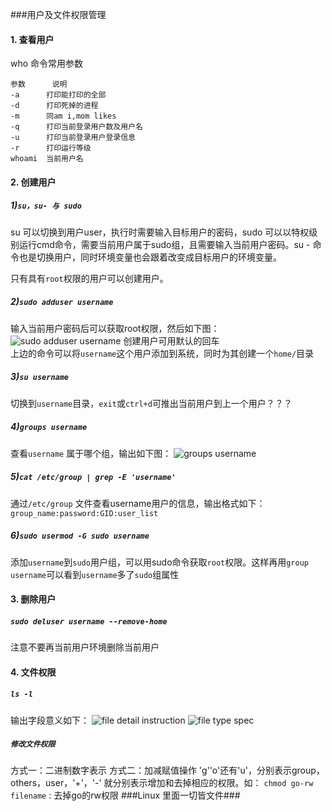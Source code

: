 ###用户及文件权限管理

#### 1. 查看用户
who 命令常用参数
```
参数      说明
-a      打印能打印的全部
-d      打印死掉的进程
-m      同am i,mom likes
-q      打印当前登录用户数及用户名
-u      打印当前登录用户登录信息
-r      打印运行等级
whoami  当前用户名
```

#### 2. 创建用户

##### 1)`su，su- 与 sudo`

su <user>可以切换到用户user，执行时需要输入目标用户的密码，sudo <cmd>可以以特权级别运行cmd命令，需要当前用户属于sudo组，且需要输入当前用户密码。su - <user>命令也是切换用户，同时环境变量也会跟着改变成目标用户的环境变量。

只有具有`root`权限的用户可以创建用户。
##### 2)`sudo adduser username`
输入当前用户密码后可以获取root权限，然后如下图：
![sudo adduser username](https://github.com/RunningV/Notes/tree/master/img/adduser.png)
创建用户可用默认的回车   
上边的命令可以将`username`这个用户添加到系统，同时为其创建一个`home/`目录
##### 3)`su username`
切换到`username`目录，`exit`或`ctrl+d`可推出当前用户到上一个用户？？？
##### 4)`groups username`
查看`username` 属于哪个组，输出如下图：
![groups username](https://github.com/RunningV/Notes/tree/master/img/groups.jpg)
##### 5)`cat /etc/group | grep -E 'username'`
通过`/etc/group` 文件查看username用户的信息，输出格式如下：
`group_name:password:GID:user_list`  
##### 6)`sudo usermod -G sudo username`
添加`username`到`sudo`用户组，可以用sudo命令获取`root`权限。这样再用`group username`可以看到`username`多了`sudo`组属性

#### 3. 删除用户

##### `sudo deluser username --remove-home`
注意不要再当前用户环境删除当前用户

#### 4. 文件权限
##### `ls -l`
输出字段意义如下：
![file detail instruction](https://github.com/RunningV/Notes/tree/master/img/filemeans.png)
![file type spec](https://github.com/RunningV/Notes/tree/master/img/filetype.png)
##### `修改文件权限`
方式一：二进制数字表示
方式二：加减赋值操作 'g''o'还有'u'，分别表示group，others，user，'+'，'-' 就分别表示增加和去掉相应的权限。如：
`chmod go-rw filename` : 去掉go的rw权限
###Linux 里面一切皆文件###
